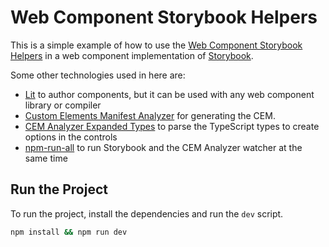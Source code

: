 # Web Component Storybook Helpers

This is a simple example of how to use the [Web Component Storybook Helpers](https://www.npmjs.com/package/wc-storybook-helpers) in a web component implementation of [Storybook](https://storybook.js.org/docs/get-started/web-components-vite). 

Some other technologies used in here are: 

- [Lit](https://lit.dev/) to author components, but it can be used with any web component library or compiler
- [Custom Elements Manifest Analyzer](https://custom-elements-manifest.open-wc.org/analyzer/getting-started/) for generating the CEM.
- [CEM Analyzer Expanded Types](https://www.npmjs.com/package/cem-plugin-expanded-types) to parse the TypeScript types to create options in the controls
- [npm-run-all](https://www.npmjs.com/package/npm-run-all) to run Storybook and the CEM Analyzer watcher at the same time

## Run the Project

To run the project, install the dependencies and run the `dev` script.

```bash
npm install && npm run dev
```
